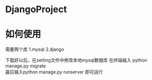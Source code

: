 # DjangoProject

# 如何使用
需要两个库 
1.mysql
2.django

下载好以后，在setting文件中修改本地mysql数据库 在终端输入 python manage.py migrate  
最后输入python manage.py runserver 即可运行


